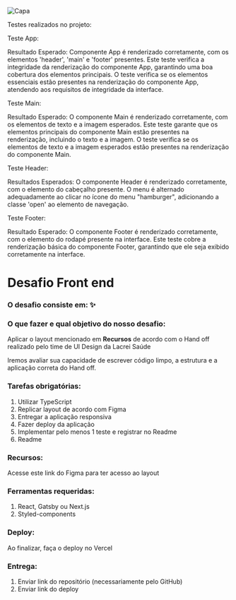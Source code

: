 ![Capa](https://github.com/Souzzagabe/desafio_voluntario/assets/123908995/70110203-69f3-416f-9ac2-f621f07649a4)


Testes realizados no projeto:

Teste App:

Resultado Esperado: 
Componente App é renderizado corretamente, com os elementos 'header', 'main' e 'footer' presentes.
Este teste verifica a integridade da renderização do componente App, garantindo uma boa cobertura dos elementos principais.
O teste verifica se os elementos essenciais estão presentes na renderização do componente App, atendendo aos requisitos de integridade da interface.


Teste Main:

Resultado Esperado: 
O componente Main é renderizado corretamente, com os elementos de texto e a imagem esperados.
Este teste garante que os elementos principais do componente Main estão presentes na renderização, incluindo o texto e a imagem.
O teste verifica se os elementos de texto e a imagem esperados estão presentes na renderização do componente Main.

Teste Header:

Resultados Esperados:
O componente Header é renderizado corretamente, com o elemento do cabeçalho presente.
O menu é alternado adequadamente ao clicar no ícone do menu "hamburger", adicionando a classe 'open' ao elemento de navegação.

Teste Footer:

Resultado Esperado: 
O componente Footer é renderizado corretamente, com o elemento do rodapé presente na interface.
Este teste cobre a renderização básica do componente Footer, garantindo que ele seja exibido corretamente na interface.



# Desafio Front end

### O desafio consiste em: ✨

### **O que fazer e qual objetivo do nosso desafio:**

Aplicar o layout mencionado em **Recursos** de acordo com o Hand off realizado pelo time de UI Design da Lacrei Saúde

Iremos avaliar sua capacidade de escrever código limpo, a estrutura e a aplicação correta do Hand off.

### Tarefas obrigatórias:

1. Utilizar TypeScript
2. Replicar layout de acordo com Figma
3. Entregar a aplicação responsiva
4. Fazer deploy da aplicação
5. Implementar pelo menos 1 teste e registrar no Readme
6. Readme

### Recursos:

Acesse este link do Figma para ter acesso ao layout 

### Ferramentas requeridas:

1. React, Gatsby ou Next.js
2. Styled-components

### Deploy:

Ao finalizar, faça o deploy no Vercel

### Entrega:

1. Enviar link do repositório (necessariamente pelo GitHub)
2. Enviar link do deploy